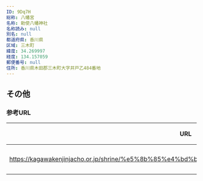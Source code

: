 ```yaml
---
ID: 9Dq7H
総称: 八幡宮
名称: 勅使八幡神社
名称読み: null
別名: null
都道府県: 香川県
区域: 三木町
緯度: 34.269997
経度: 134.157059
郵便番号: null
住所: 香川県木田郡三木町大字井戸乙484番地
---
```


## その他

### 参考URL

| URL                                                                                            | 説明   |
| ---------------------------------------------------------------------------------------------- | ------ |
| https://kagawakenjinjacho.or.jp/shrine/%e5%8b%85%e4%bd%bf%e5%85%ab%e5%b9%a1%e7%a5%9e%e7%a4%be/ | 神社庁 |
